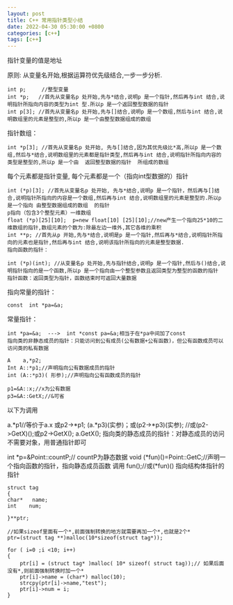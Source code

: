 ```yaml
---
layout: post
title: C++ 常用指针类型小结
date: 2022-04-30 05:30:00 +0800
categories: [c++]
tags: [c++]
---
```

指针变量的值是地址

原则: 从变量名开始,根据运算符优先级结合,一步一步分析.
```
int p;     //整型变量
int *p;   //首先从变量名p 处开始,先与*结合,说明p 是一个指针,然后再与int 结合,说明指针所指向内容的类型为int 型.所以p 是一个返回整型数据的指针
int p[3]; //首先从变量名p 处开始,先与[]结合,说明p 是一个数组,然后与int 结合,说明数组里的元素是整型的,所以p 是一个由整型数据组成的数组
```
指针数组：
```
int *p[3]; //首先从变量名p 处开始, 先与[]结合,因为其优先级比*高,所以p 是一个数组,然后与*结合,说明数组里的元素都是指针类型,然后再与int 结合,说明指针所指向内容的类型是整型的,所以p 是一个由  返回整型数据的指针  所组成的数组
```
每个元素都是指针变量, 每个元素都是一个（指向int型数据的）指针
```
int (*p)[3]; //首先从变量名p 处开始, 先与*结合,说明p 是一个指针，然后再与[]结合,说明指针所指向的内容是一个数组,然后再与int 结合,说明数组里的元素是整型的.所以p是一个指向 由整型数据组成的数组  的指针
p指向（包含3个整型元素）一维数组
float (*p)[25][10];  p=new float[10] [25][10];//new产生一个指向25*10的二维数组的指针,数组元素的个数为:除最左边一维外,其它各维的乘积
int **p; //首先从p 开始,先与*结合,说明是p 是一个指针,然后再与*结合,说明指针所指向的元素也是指针,然后再与int 结合,说明该指针所指向的元素是整型数据.  
指向函数的指针：

int (*p)(int); //从变量名p 处开始,先与指针结合,说明p 是一个指针,然后与()结合,说明指针指向的是一个函数,所以p 是一个指向由一个整型参数且返回类型为整型的函数的指针
指针函数：返回类型为指针，函数结束时可返回大量数据
```
指向常量的指针：
```
const  int *pa=&a;
```
常量指针：
```
int *pa=&a;  --->  int *const pa=&a;相当于在*pa中间加了const
指向类的非静态成员的指针：只能访问到公有成员(公有数据+公有函数)，但公有函数成员可以访问类的私有数据

A    a,*p2;
Int A::*p1;//声明指向公有数据成员的指针   
int (A::*p3)( 形参);//声明指向公有函数成员的指针

p1=&A::x;//x为公有数据 
p3=&A::GetX;//&可省
```
以下为调用

a.*p1//等价于a.x    或p2->*p1;
(a.*p3)(实参)；或(p2->*p3)(实参);  //或(p2->GetX)();或p2->GetX(); a.GetX();
指向类的静态成员的指针：对静态成员的访问不需要对象，用普通指针即可

int *p=&Point::countP;// countP为静态数据
void (*fun)()=Point::GetC;//声明一个指向函数的指针，指向静态成员函数  调用 fun();//或(*fun)()
指向结构体指针的指针
```
struct tag
{
char*   name;
int    num;
 
}**ptr;

//如果sizeof里面有一个*,前面强制转换的地方就需要再加一个*,也就是2个*
ptr=(struct tag **)malloc(10*sizeof(struct tag*));   

for ( i=0 ;i <10; i++)
{
    ptr[i] = (struct tag* )malloc( 10* sizeof( struct tag));// 如果后面没有*,则前面强制转换时加一个*
    ptr[i]->name = (char*) malloc(10);
    strcpy(ptr[i]->name,"test");
    ptr[i]->num = i;
}
```